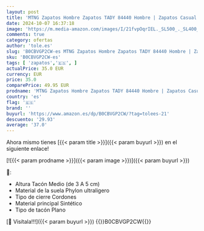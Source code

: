 ```yaml
---
layout: post
title: 'MTNG Zapatos Hombre Zapatos TADY 84440 Hombre | Zapatos Casual | Cierre con Cordones | 56181 | Marino Cuero'
date: 2024-10-07 16:37:18
image: 'https://m.media-amazon.com/images/I/21fvpOqrIEL._SL500_._SL400_.jpg'
comments: true
category: ofertas
author: 'tole.es'
slug: 'B0CBVGP2CW-es MTNG Zapatos Hombre Zapatos TADY 84440 Hombre | Zapatos...'
sku: 'B0CBVGP2CW-es'
tags: [ 'zapatos','🇪🇸', ]
actualPrice: 35.0 EUR
currency: EUR
price: 35.0
comparePrice: 49.95 EUR
prodname: 'MTNG Zapatos Hombre Zapatos TADY 84440 Hombre | Zapatos Casual | Cierre con Cordones | 56181 | Marino Cuero'
country: 'es'
flag: '🇪🇸'
brand: ''
buyurl: 'https://www.amazon.es/dp/B0CBVGP2CW/?tag=tolees-21'
descuento: '29.93'
average: '37.0'
---
```


Ahora mismo tienes [{{< param title >}}]({{< param buyurl >}}) en el siguiente enlace!

[![{{< param prodname >}}]({{< param image >}})]({{< param buyurl >}})

🔎:

- Altura Tacón Medio (de 3 A 5 cm)
- Material de la suela Phylon ultraligero
- Tipo de cierre Cordones
- Material principal Sintético
- Tipo de tacón Plano

[🛒 Visítala!!!]({{< param buyurl >}})
{{<world>}}B0CBVGP2CW{{</world>}}
